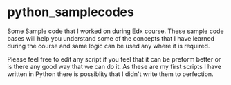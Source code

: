 # python_samplecodes
Some Sample code that I worked on during Edx course.
These sample code bases will help you understand some of the concepts that I have learned during the course and 
same logic can be used any where it is required. 

Please feel free to edit any script if you feel that it can be preform better or is there any good way that we can do it.
As these are my first scripts I have written in Python there is possiblity that I didn't write them to perfection. 


